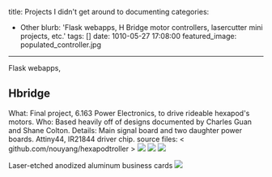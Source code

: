 title: Projects I didn't get around to documenting
categories:
  - Other 
blurb: 'Flask webapps, H Bridge motor controllers, lasercutter mini projects, etc.'
tags: []
date: 1010-05-27 17:08:00
featured_image: populated_controller.jpg
---
Flask webapps, 

## Hbridge
What: Final project, 6.163 Power Electronics, to drive rideable hexapod's motors.
Who: Based heavily off of designs documented by Charles Guan and Shane Colton.
Details: Main signal board and two daughter power boards. Attiny44, IR21844 driver chip.
source files: < github.com/nouyang/hexapodtroller >
![](controller_board.jpg)
![](layout.png)
![](populated_controller.jpg)


Laser-etched anodized aluminum business cards
![](biz_card.jpg)




